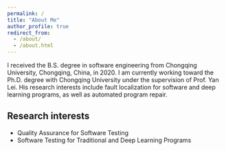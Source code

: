 ```yaml
---
permalink: /
title: "About Me"
author_profile: true
redirect_from: 
  - /about/
  - /about.html
---
```


I received the B.S. degree in software engineering from Chongqing University, Chongqing, China, in 2020. I am currently working toward the Ph.D. degree with Chongqing University under the supervision of Prof. Yan Lei. His research interests include fault localization for software and deep learning programs, as well as automated program repair.

## Research interests

- Quality Assurance for Software Testing
- Software Testing for Traditional and Deep Learning Programs



